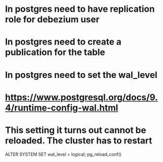 
# In postgres need to have replication role for debezium user
# In postgres need to create a publication for the table
# In postgres need to set the wal_level

# https://www.postgresql.org/docs/9.4/runtime-config-wal.html
# This setting it turns out cannot be reloaded. The cluster has to restart
ALTER SYSTEM SET wal_level = logical;
pg_reload_conf()
